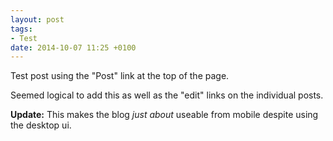 ```yaml
---
layout: post
tags: 
- Test
date: 2014-10-07 11:25 +0100
---
```

Test post using the "Post" link at the top of the page.

Seemed logical to add this as well as the "edit" links on the individual posts.

**Update:** This makes the blog *just about* useable from mobile despite using the desktop ui.
